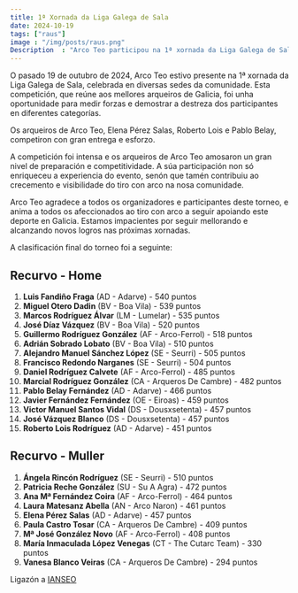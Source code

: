 ```yaml
---
title: 1ª Xornada da Liga Galega de Sala
date: 2024-10-19
tags: ["raus"]
image : "/img/posts/raus.png"
Description  : "Arco Teo participou na 1ª xornada da Liga Galega de Sala o 19 de outubro de 2024. Os nosos arqueiros destacaron con gran entrega e competitividade. "
---
```

O pasado 19 de outubro de 2024, Arco Teo estivo presente na 1ª xornada da Liga Galega de Sala, celebrada en diversas sedes da comunidade. Esta competición, que reúne aos mellores arqueiros de Galicia, foi unha oportunidade para medir forzas e demostrar a destreza dos participantes en diferentes categorías.

Os arqueiros de Arco Teo, Elena Pérez Salas, Roberto Lois e Pablo Belay, competiron con gran entrega e esforzo. 


A competición foi intensa e os arqueiros de Arco Teo amosaron un gran nivel de preparación e competitividade. A súa participación non só enriqueceu a experiencia do evento, senón que tamén contribuiu ao crecemento e visibilidade do tiro con arco na nosa comunidade.

Arco Teo agradece a todos os organizadores e participantes deste torneo, e anima a todos os afeccionados ao tiro con arco a seguir apoiando este deporte en Galicia. Estamos impacientes por seguir mellorando e alcanzando novos logros nas próximas xornadas.

A clasificación final do torneo foi a seguinte:

## Recurvo - Home
1. **Luis Fandiño Fraga** (AD - Adarve) - 540 puntos
2. **Miguel Otero Dadin** (BV - Boa Vila) - 539 puntos
3. **Marcos Rodríguez Álvar** (LM - Lumelar) - 535 puntos
4. **José Díaz Vázquez** (BV - Boa Vila) - 520 puntos
5. **Guillermo Rodríguez González** (AF - Arco-Ferrol) - 518 puntos
6. **Adrián Sobrado Lobato** (BV - Boa Vila) - 510 puntos
7. **Alejandro Manuel Sánchez López** (SE - Seurri) - 505 puntos
8. **Francisco Redondo Narganes** (SE - Seurri) - 504 puntos
9. **Daniel Rodríguez Calvete** (AF - Arco-Ferrol) - 485 puntos
10. **Marcial Rodríguez González** (CA - Arqueros De Cambre) - 482 puntos
11. **Pablo Belay Fernández** (AD - Adarve) - 466 puntos
12. **Javier Fernández Fernández** (OE - Eiroas) - 459 puntos
13. **Victor Manuel Santos Vidal** (DS - Dousxsetenta) - 457 puntos
14. **José Vázquez Blanco** (DS - Dousxsetenta) - 457 puntos
15. **Roberto Lois Rodríguez** (AD - Adarve) - 451 puntos

## Recurvo - Muller
1. **Ángela Rincón Rodríguez** (SE - Seurri) - 510 puntos
2. **Patricia Reche González** (SU - Su A Agra) - 472 puntos
3. **Ana Mª Fernández Coira** (AF - Arco-Ferrol) - 464 puntos
4. **Laura Matesanz Abella** (AN - Arco Naron) - 461 puntos
5. **Elena Pérez Salas** (AD - Adarve) - 457 puntos
6. **Paula Castro Tosar** (CA - Arqueros De Cambre) - 409 puntos
7. **Mª José González Novo** (AF - Arco-Ferrol) - 408 puntos
8. **María Inmaculada López Venegas** (CT - The Cutarc Team) - 330 puntos
9. **Vanesa Blanco Veiras** (CA - Arqueros De Cambre) - 294 puntos


Ligazón a [IANSEO](https://www.ianseo.net/Details.php?toId=19848)

